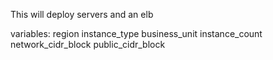 This will deploy servers and an elb


variables:
region
instance_type
business_unit
instance_count
network_cidr_block
public_cidr_block
